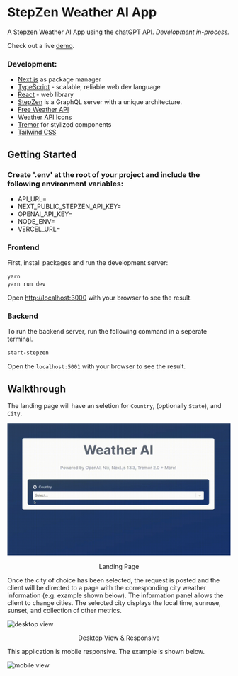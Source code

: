 # StepZen Weather AI App

A Stepzen Weather AI App using the chatGPT API.
*Development in-process.*

Check out a live [demo](https://ai-weather-app-kappa.vercel.app/).

### Development:
- [Next.js](https://nextjs.org/) as package manager
- [TypeScript](https://www.typescriptlang.org/) - scalable, reliable web dev language
- [React](https://react.dev/) - web library
- [StepZen](https://stepzen.com/) is a GraphQL server with a unique architecture.
- [Free Weather API](https://open-meteo.com/)
- [Weather API Icons](https://www.weatherbit.io/)
- [Tremor](https://www.tremor.so/) for stylized components
- [Tailwind CSS](https://tailwindcss.com/)


## Getting Started

### Create '.env' at the root of your project and include the following environment variables:

- API_URL=
- NEXT_PUBLIC_STEPZEN_API_KEY=
- OPENAI_API_KEY=
- NODE_ENV=
- VERCEL_URL=

### Frontend
First, install packages and run the development server:

```bash
yarn
yarn run dev
```

Open [http://localhost:3000](http://localhost:3000) with your browser to see the result.
### Backend

To run the backend server, run the following command in a seperate terminal.

```bash
start-stepzen
```

Open the `localhost:5001` with your browser to see the result.

## Walkthrough
The landing page will have an seletion for `Country`, (optionally `State`), and `City`.

![Home Page](./public/images/homepage_saiw.gif)
<p style="text-align: center;">Landing Page</p>

Once the city of choice has been selected, the request is posted and the client will be directed to a page with the corresponding city weather information (e.g. example shown below). The information panel allows the client to change cities. The selected city displays the local time, sunruse, sunset, and collection of other metrics.

![desktop view](./public/images/desktop_resp.gif)
<p style="text-align: center;">Desktop View & Responsive</p>

This application is mobile responsive. The example is shown below.

![mobile view](./public/images/mobile_view.gif)
